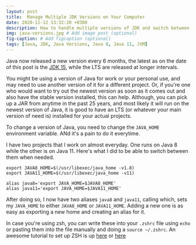 ```yaml
---
layout: post
title:  Manage Multiple JDK Versions on Your Computer 
date: 2020-11-12 13:32:20 +0300
description: How to handle multiple versions of JDK and switch between them as and when needed
img: java-versions.jpg # Add image post (optional)
fig-caption: # Add figcaption (optional)
tags: [Java, JDK, Java Versions, Java 8, Java 11, JVM]
---
```

Java now released a new version every 6 months, the latest as on the date of this post is the [JDK 15](https://openjdk.java.net/projects/jdk/15/), while the LTS are released at longer intervals.

You might be using a version of Java for work or your personal use, and may need to use another version of it for a different project. Or, if you're one who would want to try out the newest version as soon as it comes out and also have the stable version installed, this can help. Although, you can pick up a JAR from anytime in the past 25 years, and most likely it will run on the newest version of Java, it is good to have an LTS (or whatever your main version of need is) installed for your actual projects.

To change a version of Java, you need to change the `JAVA_HOME` environment variable. ANd it's a pain to do it everytime.

I have two projects that I work on almost everyday. One runs on Java 8 while the other is on Java 11. Here's what I did to be able to switch between them when needed.

```
export JAVA8_HOME=$(/usr/libexec/java_home -v1.8)
export JAVA11_HOME=$(/usr/libexec/java_home -v11)

alias java8='export JAVA_HOME=$JAVA8_HOME'
alias java11='export JAVA_HOME=$JAVA11_HOME'
```

After doing so, I now have two aliases `java8` and `java11`, calling which, sets my `JAVA_HOME` to either `JAVA8_HOME` or `JAVA11_HOME`. Adding a new one is as easy as exporting a new home and creating an alias for it.

In case you're using zsh, you can write these into your `.zshrc` file using `echo` or pasting them into the file manually and doing a `source ~/.zshrc`. An awesome tutorial to set up ZSH is up [here](https://pradipta.github.io/terminal-setup-on-mac/) or [here](https://dev.to/pradipta/terminal-setup-on-macos-48l9)